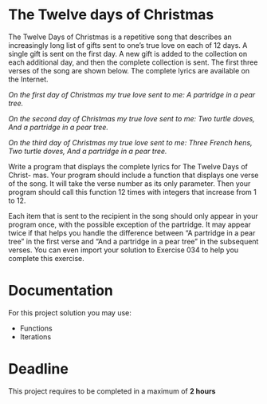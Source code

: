 # The Twelve days of Christmas

The Twelve Days of Christmas is a repetitive song that describes an increasingly long list of gifts sent to one’s true love on each of 12 days. A single gift is sent on the first day. A new gift is added to the collection on each additional day, and then the complete collection is sent. The first three verses of the song are shown below.
The complete lyrics are available on the Internet.

*On the first day of Christmas my true love sent to me:
A partridge in a pear tree.*

*On the second day of Christmas my true love sent to me:
Two turtle doves,
And a partridge in a pear tree.*

*On the third day of Christmas my true love sent to me: 
Three French hens,
Two turtle doves,
And a partridge in a pear tree.*

Write a program that displays the complete lyrics for The Twelve Days of Christ- mas. 
Your program should include a function that displays one verse of the song. 
It will take the verse number as its only parameter. Then your program should call this function 12 times with integers that increase from 1 to 12.

Each item that is sent to the recipient in the song should only appear in your program once, with the possible exception of the partridge. It may appear twice if that helps you handle the difference between “A partridge in a pear tree” in the first verse and “And a partridge in a pear tree” in the subsequent verses. 
You can even import your solution to Exercise 034 to help you complete this exercise.

# Documentation

For this project solution you may use:

- Functions
- Iterations

# Deadline

This project requires to be completed in a maximum of **2 hours**
